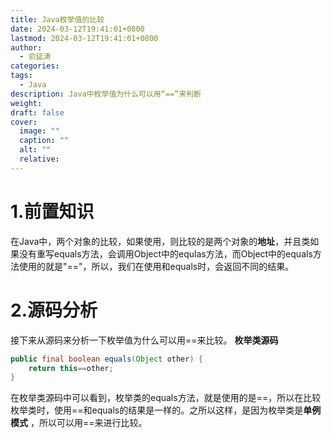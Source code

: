 ```yaml
---
title: Java枚举值的比较
date: 2024-03-12T19:41:01+0800
lastmod: 2024-03-12T19:41:01+0800
author:
  - 俞延涛
categories: 
tags:
  - Java
description: Java中枚举值为什么可以用“==”来判断
weight: 
draft: false
cover:
  image: ""
  caption: ""
  alt: ""
  relative:
---
```

# 1.前置知识
在Java中，两个对象的比较，如果使用，则比较的是两个对象的**地址**，并且类如果没有重写equals方法，会调用Object中的equlas方法，而Object中的equals方法使用的就是"\=="，所以，我们在使用和equals时，会返回不同的结果。

# 2.源码分析
接下来从源码来分析一下枚举值为什么可以用\==来比较。
**枚举类源码**
```Java
public final boolean equals(Object other) {  
    return this==other;  
}
```
在枚举类源码中可以看到，枚举类的equals方法，就是使用的是\==，所以在比较枚举类时，使用\==和equals的结果是一样的。之所以这样，是因为枚举类是**单例模式** ，所以可以用\==来进行比较。